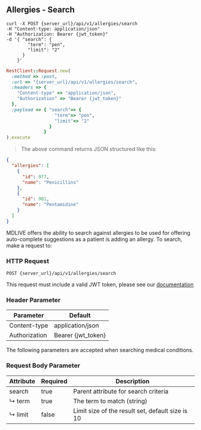 ## Allergies - Search

```shell
curl -X POST {server_url}/api/v1/allergies/search
-H "Content-type: application/json"
-H "Authorization: Bearer {jwt_token}"
-d '{ "search": {
        "term": "pen",
        "limit": "2"
      }
    }'
```

```ruby
RestClient::Request.new(
  :method => :post,
  :url => "{server_url}/api/v1/allergies/search",
  :headers => {
    "Content-type" => "application/json",
    "Authorization" => "Bearer {jwt_token}"
  },
  :payload => { "search"=> {
                  "term"=> "pen",
                  "limit"=> "2"
                }
              }
).execute
```

> The above command returns JSON structured like this:

```json
{
  "allergies": [
    {
      "id": 977,
      "name": "Penicillins"
    },
    {
      "id": 981,
      "name": "Pentamidine"
    }
  ]
}
```

MDLIVE offers the ability to search against allergies to be used for offering auto-complete suggestions as a patient is adding an allergy.
To search, make a request to:

### HTTP Request

`POST {server_url}/api/v1/allergies/search`

This request must include a valid JWT token, please see our [documentation](#api-tokens)

### Header Parameter

Parameter | Default
--------- | -------
Content-type | application/json
Authorization| Bearer {jwt_token}

The following parameters are accepted when searching medical conditions.

### Request Body Parameter

Attribute    | Required | Description
-------------|----------|-----------------
search       | true     | Parent attribute for search criteria
↳&nbsp;term  | true     | The term to match (string)
↳&nbsp;limit | false    | Limit size of the result set, default size is 10
